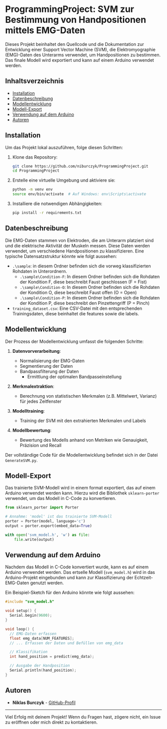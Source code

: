 # ProgrammingProject: SVM zur Bestimmung von Handpositionen mittels EMG-Daten

Dieses Projekt beinhaltet den Quellcode und die Dokumentation zur Entwicklung einer Support Vector Machine (SVM), die Elektromyographie (EMG)-Daten des Unterarms verwendet, um Handpositionen zu bestimmen. Das finale Modell wird exportiert und kann auf einem Arduino verwendet werden.

## Inhaltsverzeichnis

- [Installation](#installation)
- [Datenbeschreibung](#datenbeschreibung)
- [Modellentwicklung](#modellentwicklung)
- [Modell-Export](#modell-export)
- [Verwendung auf dem Arduino](#verwendung-auf-dem-arduino)
- [Autoren](#autoren)

## Installation

Um das Projekt lokal auszuführen, folge diesen Schritten:

1. Klone das Repository:
   ```bash
   git clone https://github.com/niburczyk/ProgrammingProject.git
   cd ProgrammingProject
   ```

2. Erstelle eine virtuelle Umgebung und aktiviere sie:
   ```bash
   python -m venv env
   source env/bin/activate  # Auf Windows: env\Scripts\activate
   ```

3. Installiere die notwendigen Abhängigkeiten:
   ```bash
   pip install -r requirements.txt
   ```

## Datenbeschreibung

Die EMG-Daten stammen von Elektroden, die am Unterarm platziert sind und die elektrische Aktivität der Muskeln messen. Diese Daten werden verwendet, um verschiedene Handpositionen zu klassifizieren. Eine typische Datensatzstruktur könnte wie folgt aussehen:

- `.\sample`: in diesem Ordner befinden sich die vorweg klassifizierten Rohdaten in Unterordnern.
   - `.\sample\Condition-F`: In diesem Ordner befinden sich die Rohdaten der Kondition F, diese beschreibt Faust geschlossen (F = Fist) 
   - `.\sample\Condition-O`: In diesem Ordner befinden sich die Rohdaten der Kondition O, diese beschreibt Faust offen (O = Open) 
   - `.\sample\Condition-P`: In diesem Ordner befinden sich die Rohdaten der Kondition P, diese beschreibt den Pinzettengriff (P = Pinch) 
- `training_dataset.csv`: Eine CSV-Datei mit den entsprechenden Trainingsdaten, diese beinhaltet die features sowie die labels.

## Modellentwicklung

Der Prozess der Modellentwicklung umfasst die folgenden Schritte:

1. **Datenvorverarbeitung**:
   - Normalisierung der EMG-Daten
   - Segmentierung der Daten
   - Bandpassfilterung der Daten
      - Ermittlung der optimalen Bandpasseinstellung

2. **Merkmalextraktion**:
   - Berechnung von statistischen Merkmalen (z.B. Mittelwert, Varianz) für jedes Zeitfenster

3. **Modelltraining**:
   - Training der SVM mit den extrahierten Merkmalen und Labels

4. **Modellbewertung**:
   - Bewertung des Modells anhand von Metriken wie Genauigkeit, Präzision und Recall

Der vollständige Code für die Modellentwicklung befindet sich in der Datei `GenerateSVM.py`.

## Modell-Export

Das trainierte SVM-Modell wird in einem format exportiert, das auf einem Arduino verwendet werden kann. Hierzu wird die Bibliothek `sklearn-porter` verwendet, um das Modell in C-Code zu konvertieren.

```python
from sklearn_porter import Porter

# Annahme: 'model' ist das trainierte SVM-Modell
porter = Porter(model, language='c')
output = porter.export(embed_data=True)

with open('svm_model.h', 'w') as file:
    file.write(output)
```

## Verwendung auf dem Arduino

Nachdem das Modell in C-Code konvertiert wurde, kann es auf einem Arduino verwendet werden. Das ertselle Modell (`svm_model.h`) wird in das Arduino-Projekt eingebunden und kann zur Klassifizierung der Echtzeit-EMG-Daten genutzt werden.

Ein Beispiel-Sketch für den Arduino könnte wie folgt aussehen:

```cpp
#include "svm_model.h"

void setup() {
  Serial.begin(9600);
}

void loop() {
  // EMG-Daten erfassen
  float emg_data[NUM_FEATURES];
  // ... Erfassen der Daten und Befüllen von emg_data

  // Klassifikation
  int hand_position = predict(emg_data);

  // Ausgabe der Handposition
  Serial.println(hand_position);
}
```

## Autoren

- **Niklas Burczyk** - [GitHub-Profil](https://github.com/niburczyk)
---

Viel Erfolg mit deinem Projekt! Wenn du Fragen hast, zögere nicht, ein Issue zu eröffnen oder mich direkt zu kontaktieren.